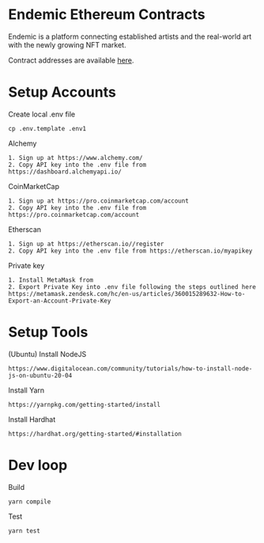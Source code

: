 # Endemic Ethereum Contracts
Endemic is a platform connecting established artists and the real-world art with the newly growing NFT market.

Contract addresses are available [here](https://docs.endemic.app/contracts/addresses).

# Setup Accounts

Create local .env file

    cp .env.template .env1

Alchemy

    1. Sign up at https://www.alchemy.com/
    2. Copy API key into the .env file from https://dashboard.alchemyapi.io/

CoinMarketCap

    1. Sign up at https://pro.coinmarketcap.com/account
    2. Copy API key into the .env file from https://pro.coinmarketcap.com/account

Etherscan

    1. Sign up at https://etherscan.io//register
    2. Copy API key into the .env file from https://etherscan.io/myapikey 

Private key

    1. Install MetaMask from
    2. Export Private Key into .env file following the steps outlined here https://metamask.zendesk.com/hc/en-us/articles/360015289632-How-to-Export-an-Account-Private-Key

# Setup Tools

(Ubuntu) Install NodeJS

    https://www.digitalocean.com/community/tutorials/how-to-install-node-js-on-ubuntu-20-04

Install Yarn

    https://yarnpkg.com/getting-started/install

Install Hardhat

    https://hardhat.org/getting-started/#installation



# Dev loop

Build

    yarn compile

Test

    yarn test